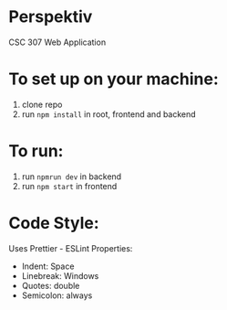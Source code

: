 # Perspektiv
CSC 307 Web Application

# To set up on your machine:
1. clone repo
2. run `npm install` in root, frontend and backend

# To run:
1. run `npmrun dev` in backend
2. run `npm start` in frontend

# Code Style:
Uses Prettier - ESLint
Properties:
   - Indent: Space
   - Linebreak: Windows
   - Quotes: double
   - Semicolon: always